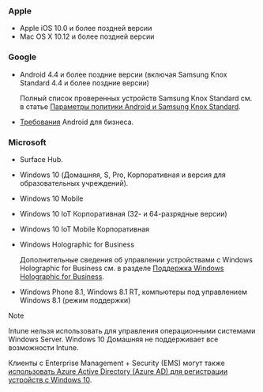 

### <a name="apple"></a>Apple
- Apple iOS 10.0 и более поздней версии
- Mac OS X 10.12 и более поздней версии

### <a name="google"></a>Google
- Android 4.4 и более поздние версии (включая Samsung Knox Standard 4.4 и более поздние версии)

  Полный список проверенных устройств Samsung Knox Standard см. в статье [Параметры политики Android и Samsung Knox Standard](/intune/supported-devices-browsers#supported-samsung-knox-standard-devices).


- [Требования](https://support.google.com/work/android/answer/6174145?hl=en) Android для бизнеса.

### <a name="microsoft"></a>Microsoft

- Surface Hub.
- Windows 10 (Домашняя, S, Pro, Корпоративная и версия для образовательных учреждений).
- Windows 10 Mobile
- Windows 10 IoT Корпоративная (32- и 64-разрядные версии)
- Windows 10 IoT Mobile Корпоративная
- Windows Holographic for Business

  Дополнительные сведения об управлении устройствами с Windows Holographic for Business см. в разделе [Поддержка Windows Holographic for Business](../windows-holographic-for-business.md).

- Windows Phone 8.1, Windows 8.1 RT, компьютеры под управлением Windows 8.1 (режим поддержки)

> [!NOTE]
> Intune нельзя использовать для управления операционными системами Windows Server. Windows 10 Домашняя не поддерживает все возможности Intune.

Клиенты с Enterprise Management + Security (EMS) могут также [использовать Azure Active Directory (Azure AD) для регистрации устройств с Windows 10](/intune/windows-enroll.md).


